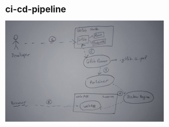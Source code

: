 # ci-cd-pipeline
![Explanations](https://github.com/anaselhajjaji/ci-cd-pipeline/blob/master/explanations.jpg)
